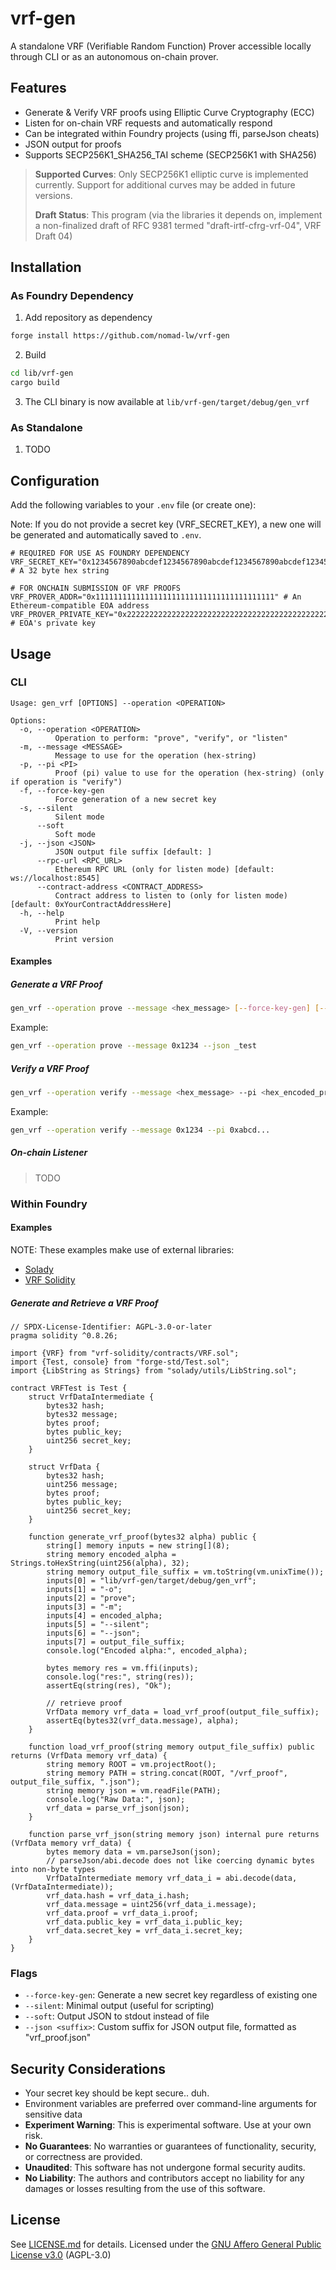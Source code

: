 # vrf-gen

A standalone VRF (Verifiable Random Function) Prover accessible locally through CLI or as an autonomous on-chain prover.

## Features

- Generate & Verify VRF proofs using Elliptic Curve Cryptography (ECC)
- Listen for on-chain VRF requests and automatically respond
- Can be integrated within Foundry projects (using ffi, parseJson cheats)
- JSON output for proofs
- Supports SECP256K1_SHA256_TAI scheme (SECP256K1 with SHA256)

> **Supported Curves**: Only SECP256K1 elliptic curve is implemented currently. Support for additional curves may be added in future versions.
>
> **Draft Status**: This program (via the libraries it depends on, implement a non-finalized draft of RFC 9381 termed  "draft-irtf-cfrg-vrf-04", VRF Draft 04)

## Installation

### As Foundry Dependency

1. Add repository as dependency
```bash
forge install https://github.com/nomad-lw/vrf-gen
```
2. Build
```bash
cd lib/vrf-gen
cargo build
```
3. The CLI binary is now available at `lib/vrf-gen/target/debug/gen_vrf`

### As Standalone

1. TODO

## Configuration

Add the following variables to your `.env` file (or create one):

Note: If you do not provide a secret key (VRF_SECRET_KEY), a new one will be generated and automatically saved to `.env`.

```env
# REQUIRED FOR USE AS FOUNDRY DEPENDENCY
VRF_SECRET_KEY="0x1234567890abcdef1234567890abcdef1234567890abcdef1234567890abcdef" # A 32 byte hex string

# FOR ONCHAIN SUBMISSION OF VRF PROOFS
VRF_PROVER_ADDR="0x1111111111111111111111111111111111111111" # An Ethereum-compatible EOA address
VRF_PROVER_PRIVATE_KEY="0x2222222222222222222222222222222222222222222222222222222222222222" # EOA's private key
```


## Usage

### CLI

```
Usage: gen_vrf [OPTIONS] --operation <OPERATION>

Options:
  -o, --operation <OPERATION>
          Operation to perform: "prove", "verify", or "listen"
  -m, --message <MESSAGE>
          Message to use for the operation (hex-string)
  -p, --pi <PI>
          Proof (pi) value to use for the operation (hex-string) (only if operation is "verify")
  -f, --force-key-gen
          Force generation of a new secret key
  -s, --silent
          Silent mode
      --soft
          Soft mode
  -j, --json <JSON>
          JSON output file suffix [default: ]
      --rpc-url <RPC_URL>
          Ethereum RPC URL (only for listen mode) [default: ws://localhost:8545]
      --contract-address <CONTRACT_ADDRESS>
          Contract address to listen to (only for listen mode) [default: 0xYourContractAddressHere]
  -h, --help
          Print help
  -V, --version
          Print version

```

#### Examples

##### Generate a VRF Proof

```bash
gen_vrf --operation prove --message <hex_message> [--force-key-gen] [--silent] [--soft] [--json <suffix>]
```

Example:
```bash
gen_vrf --operation prove --message 0x1234 --json _test
```

##### Verify a VRF Proof

```bash
gen_vrf --operation verify --message <hex_message> --pi <hex_encoded_proof> [--force-key-gen] [--silent]
```

Example:
```bash
gen_vrf --operation verify --message 0x1234 --pi 0xabcd...
```


##### On-chain Listener

> TODO


### Within Foundry

#### Examples

NOTE: These examples make use of external libraries:
- [Solady](https://github.com/vectorized/solady)
- [VRF Solidity](https://github.com/nomad-lw/vrf-solidity)

##### Generate and Retrieve a VRF Proof

```solidity
// SPDX-License-Identifier: AGPL-3.0-or-later
pragma solidity ^0.8.26;

import {VRF} from "vrf-solidity/contracts/VRF.sol";
import {Test, console} from "forge-std/Test.sol";
import {LibString as Strings} from "solady/utils/LibString.sol";

contract VRFTest is Test {
    struct VrfDataIntermediate {
        bytes32 hash;
        bytes32 message;
        bytes proof;
        bytes public_key;
        uint256 secret_key;
    }

    struct VrfData {
        bytes32 hash;
        uint256 message;
        bytes proof;
        bytes public_key;
        uint256 secret_key;
    }

    function generate_vrf_proof(bytes32 alpha) public {
        string[] memory inputs = new string[](8);
        string memory encoded_alpha = Strings.toHexString(uint256(alpha), 32);
        string memory output_file_suffix = vm.toString(vm.unixTime());
        inputs[0] = "lib/vrf-gen/target/debug/gen_vrf";
        inputs[1] = "-o";
        inputs[2] = "prove";
        inputs[3] = "-m";
        inputs[4] = encoded_alpha;
        inputs[5] = "--silent";
        inputs[6] = "--json";
        inputs[7] = output_file_suffix;
        console.log("Encoded alpha:", encoded_alpha);

        bytes memory res = vm.ffi(inputs);
        console.log("res:", string(res));
        assertEq(string(res), "Ok");

        // retrieve proof
        VrfData memory vrf_data = load_vrf_proof(output_file_suffix);
        assertEq(bytes32(vrf_data.message), alpha);
    }

    function load_vrf_proof(string memory output_file_suffix) public returns (VrfData memory vrf_data) {
        string memory ROOT = vm.projectRoot();
        string memory PATH = string.concat(ROOT, "/vrf_proof", output_file_suffix, ".json");
        string memory json = vm.readFile(PATH);
        console.log("Raw Data:", json);
        vrf_data = parse_vrf_json(json);
    }

    function parse_vrf_json(string memory json) internal pure returns (VrfData memory vrf_data) {
        bytes memory data = vm.parseJson(json);
        // parseJson/abi.decode does not like coercing dynamic bytes into non-byte types
        VrfDataIntermediate memory vrf_data_i = abi.decode(data, (VrfDataIntermediate));
        vrf_data.hash = vrf_data_i.hash;
        vrf_data.message = uint256(vrf_data_i.message);
        vrf_data.proof = vrf_data_i.proof;
        vrf_data.public_key = vrf_data_i.public_key;
        vrf_data.secret_key = vrf_data_i.secret_key;
    }
}
```


### Flags

- `--force-key-gen`: Generate a new secret key regardless of existing one
- `--silent`: Minimal output (useful for scripting)
- `--soft`: Output JSON to stdout instead of file
- `--json <suffix>`: Custom suffix for JSON output file, formatted as "vrf_proof<suffix>.json"


## Security Considerations

- Your secret key should be kept secure.. duh.
- Environment variables are preferred over command-line arguments for sensitive data
- **Experiment Warning**: This is experimental software. Use at your own risk.
- **No Guarantees**: No warranties or guarantees of functionality, security, or correctness are provided.
- **Unaudited**: This software has not undergone formal security audits.
- **No Liability**: The authors and contributors accept no liability for any damages or losses resulting from the use of this software.


## License

See [LICENSE.md](LICENSE.md) for details.
Licensed under the [GNU Affero General Public License v3.0](https://www.gnu.org/licenses/agpl-3.0.en.html) (AGPL-3.0)

